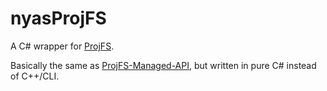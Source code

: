 # nyasProjFS

A C# wrapper for [ProjFS](https://learn.microsoft.com/windows/win32/projfs/projected-file-system).

Basically the same as [ProjFS-Managed-API](https://github.com/microsoft/ProjFS-Managed-API), but written in pure C# instead of C++/CLI.
